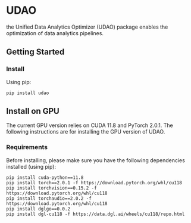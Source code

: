 # UDAO
the Unified Data Analytics Optimizer (UDAO) package enables the optimization of data analytics pipelines.

## Getting Started

### Install

Using pip:

```
pip install udao
```

## Install on GPU

The current GPU version relies on CUDA 11.8 and PyTorch 2.0.1. The following instructions are for installing the GPU version of UDAO.

### Requirements

Before installing, please make sure you have the following dependencies installed (using pip):

```
pip install cuda-python==11.8
pip install torch==2.0.1 -f https://download.pytorch.org/whl/cu118
pip install torchvision==0.15.2 -f https://download.pytorch.org/whl/cu118
pip install torchaudio==2.0.2 -f https://download.pytorch.org/whl/cu118
pip install dglgo==0.0.2
pip install dgl-cu118 -f https://data.dgl.ai/wheels/cu118/repo.html
```
